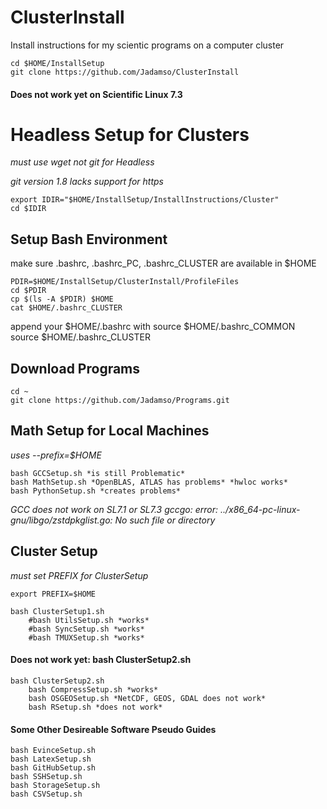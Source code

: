 # ClusterInstall
Install instructions for my scientic programs on a computer cluster

    cd $HOME/InstallSetup
    git clone https://github.com/Jadamso/ClusterInstall



#### Does not work yet on Scientific Linux 7.3


# Headless Setup for Clusters

*must use wget not git for Headless*

*git version 1.8 lacks support for https*

    export IDIR="$HOME/InstallSetup/InstallInstructions/Cluster"
    cd $IDIR


## Setup Bash Environment

make sure .bashrc, .bashrc_PC, .bashrc_CLUSTER are available in $HOME

    PDIR=$HOME/InstallSetup/ClusterInstall/ProfileFiles
    cd $PDIR
    cp $(ls -A $PDIR) $HOME
    cat $HOME/.bashrc_CLUSTER


append your $HOME/.bashrc with
    source $HOME/.bashrc_COMMON
	source $HOME/.bashrc_CLUSTER

## Download Programs

    cd ~
    git clone https://github.com/Jadamso/Programs.git


## Math Setup for Local Machines

*uses --prefix=$HOME*

    bash GCCSetup.sh *is still Problematic*
    bash MathSetup.sh *OpenBLAS, ATLAS has problems* *hwloc works*
    bash PythonSetup.sh *creates problems*

*GCC does not work on SL7.1 or SL7.3*
*gccgo: error: ../x86_64-pc-linux-gnu/libgo/zstdpkglist.go:    No such file or directory*


## Cluster Setup

*must set PREFIX for ClusterSetup*

    export PREFIX=$HOME

    bash ClusterSetup1.sh
        #bash UtilsSetup.sh *works*
        #bash SyncSetup.sh *works*
        #bash TMUXSetup.sh *works*

#### Does not work yet: bash ClusterSetup2.sh
    bash ClusterSetup2.sh
        bash CompressSetup.sh *works*
        bash OSGEOSetup.sh *NetCDF, GEOS, GDAL does not work*
        bash RSetup.sh *does not work*


#### Some Other Desireable Software Pseudo Guides
    bash EvinceSetup.sh
    bash LatexSetup.sh
    bash GitHubSetup.sh
    bash SSHSetup.sh
    bash StorageSetup.sh
    bash CSVSetup.sh

